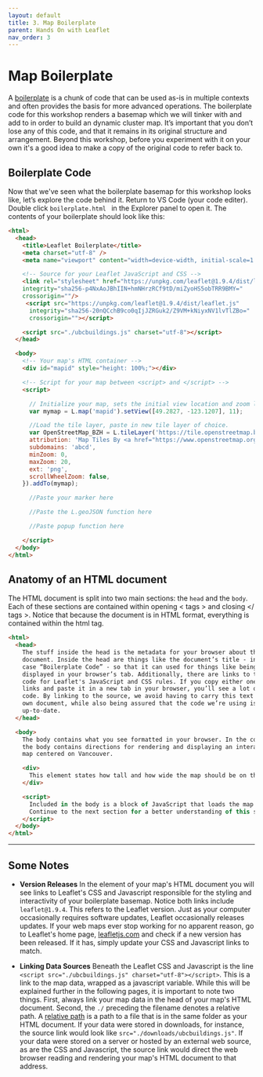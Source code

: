 ```yaml
---
layout: default
title: 3. Map Boilerplate 
parent: Hands On with Leaflet
nav_order: 3
---
```


# Map Boilerplate
A [boilerplate](https://www.freecodecamp.org/news/whats-boilerplate-and-why-do-we-use-it-let-s-check-out-the-coding-style-guide-ac2b6c814ee7/) is a chunk of code that can be used as-is in multiple contexts and often provides the basis for more advanced operations. The boilerplate code for this workshop renders a basemap which we will tinker with and add to in order to build an dynamic cluster map. It’s important that you don’t lose any of this code, and that it remains in its original structure and arrangement. Beyond this workshop, before you experiment with it on your own it's a good idea to make a copy of the original code to refer back to.


## Boilerplate Code
Now that we've seen what the boilerplate basemap for this workshop looks like, let’s explore the code behind it. Return to VS Code (your code editer). Double click `boilerplate.html ` in the Explorer panel to open it. The contents of your boilerplate should look like this: 


```html
<html>
  <head>
    <title>Leaflet Boilerplate</title>
    <meta charset="utf-8" />
    <meta name="viewport" content="width=device-width, initial-scale=1.0">

    <!-- Source for your Leaflet JavaScript and CSS -->
    <link rel="stylesheet" href="https://unpkg.com/leaflet@1.9.4/dist/leaflet.css"
    integrity="sha256-p4NxAoJBhIIN+hmNHrzRCf9tD/miZyoHS5obTRR9BMY="
    crossorigin=""/>
     <script src="https://unpkg.com/leaflet@1.9.4/dist/leaflet.js"
      integrity="sha256-20nQCchB9co0qIjJZRGuk2/Z9VM+kNiyxNV1lvTlZBo="
      crossorigin=""></script>

    <script src="./ubcbuildings.js" charset="utf-8"></script>
  </head>

  <body>
    <!-- Your map's HTML container -->
    <div id="mapid" style="height: 100%;"></div>

    <!-- Script for your map between <script> and </script> -->
    <script>

      // Initialize your map, sets the initial view location and zoom level
      var mymap = L.map('mapid').setView([49.2827, -123.1207], 11);

      //Load the tile layer, paste in new tile layer of choice.
      var OpenStreetMap_BZH = L.tileLayer('https://tile.openstreetmap.bzh/br/{z}/{x}/{y}.png', {
      attribution: 'Map Tiles By <a href="https://www.openstreetmap.org/copyright">OpenStreetMap</a> contributors, Tiles courtesy of <a href="http://www.openstreetmap.bzh/" target="_blank">Breton OpenStreetMap Team</a>',
      subdomains: 'abcd',
      minZoom: 0,
      maxZoom: 20,
      ext: 'png',
      scrollWheelZoom: false,
    }).addTo(mymap);

      //Paste your marker here

      //Paste the L.geoJSON function here

      //Paste popup function here

    </script>
  </body>
</html>

```



## Anatomy of an HTML document 
The HTML document is split into two main sections: the <code>head</code> and the <code>body</code>. Each of these sections are contained within opening < tags > and closing </ tags >. Notice that because the document is in HTML format, everything is contained within the html tag.

```html
<html>
  <head>
    The stuff inside the head is the metadata for your browser about the
    document. Inside the head are things like the document’s title - in this
    case “Boilerplate Code” - so that it can used for things like being
    displayed in your browser’s tab. Additionally, there are links to the source
    code for Leaflet's JavaScript and CSS rules. If you copy either one of those
    links and paste it in a new tab in your browser, you’ll see a lot of raw
    code. By linking to the source, we avoid having to carry this text into our
    own document, while also being assured that the code we’re using is
    up-to-date.
  </head>

  <body>
    The body contains what you see formatted in your browser. In the code above,
    the body contains directions for rendering and displaying an interactive
    map centered on Vancouver.

    <div>
      This element states how tall and how wide the map should be on the screen.
    </div>

    <script>
      Included in the body is a block of JavaScript that loads the map on the screen.
      Continue to the next section for a better understanding of this script...
    </script>
  </body>
</html>
```


---

## Some Notes

- **Version Releases** In the <head> element of your map's HTML document you will see links to Leaflet's CSS and Javascript responsible for the styling and interactivity of your boilerplate basemap. Notice both links include `leaflet@1.9.4`. This refers to the Leaflet version. Just as your computer occasionally requires software updates, Leaflet occasionally releases updates. If your web maps ever stop working for no apparent reason, go to Leaflet's home page, [leafletjs.com](https://leafletjs.com/) and check if a new version has been released. If it has, simply update your CSS and Javascript links to match. 
    

- **Linking Data Sources** Beneath the Leaflet CSS and Javascript is the line `<script src="./ubcbuildings.js" charset="utf-8"></script>`. This is a link to the map data, wrapped as a javascript variable. While this will be explained further in the following pages, it is important to note two things. First, always link your map data in the head of your map's HTML document. Second, the `./` preceding the filename denotes a relative path. A [relative path](https://www.w3schools.com/html/html_filepaths.asp) is a path to a file that is in the same folder as your HTML document. If your data were stored in downloads, for instance, the source link would look like `src="./downloads/ubcbuildings.js"`. If your data were stored on a server or hosted by an external web source, as are the CSS and Javascript, the source link would direct the web browser reading and rendering your map's HTML document to that address. 

